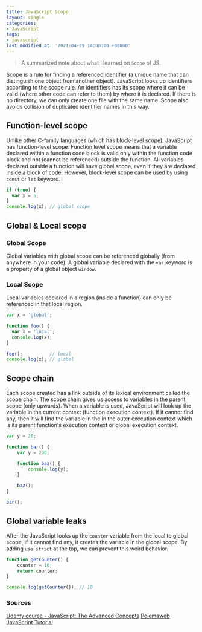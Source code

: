 ```yaml
---
title: JavaScript Scope
layout: single
categories:
- JavaScript
tags:
- javascript
last_modified_at: '2021-04-29 14:00:00 +08000'
---
```


> A summarized note about what I learned on `Scope` of JS.

Scope is a rule for finding a referenced identifier (a unique name that can distinguish one object from another object). JavaScript looks up identifiers according to the scope rule. An identifiers has its scope where it can be valid (where other code can refer to them) by where it is declared. If there is no directory, we can only create one file with the same name. Scope also avoids collision of duplicated identifier names in this way. 

## Function-level scope
Unlike other C-family languages (which has block-level scope), JavaScript has function-level scope. Function level scope means that a variable declared within a function code block is valid only within the function code block and not (cannot be referenced) outside the function. All variables declared outside a function will have global scope, even if they are declared inside a block of code. However, block-level scope can be used by using `const` or `let` keyword.
```js
if (true) {
  var x = 5;
}
console.log(x); // global scope
```

## Global & Local scope

### Global Scope
Global variables with global scope can be referenced globally (from anywhere in your code). A global variable declared with the `var` keyword is a property of a global object `window`. 
 
### Local Scope 
Local variables declared in a region (inside a function) can only be referenced in that local region.
```js
var x = 'global';

function foo() {
  var x = 'local';
  console.log(x);
}

foo();          // local
console.log(x); // global
```

## Scope chain
Each scope created has a link outside of its lexical environment called the scope chain. The scope chain gives us access to variables in the parent scope (only upwards). When a variable is used, JavaScript will look up the variable in the current context (function execution context). If it cannot find any, then it will find the variable in the in the outer execution context which is its parent function's execution context or global execution context.

```js
var y = 20;

function bar() {
    var y = 200;

    function baz() {  
        console.log(y);
    }

    baz();
}

bar();
```

## Global variable leaks
After the JavaScript looks up the `counter` variable from the local to global scope, if it cannot find any, it creates the variable in the global scope. By adding `use strict` at the top, we can prevent this weird behavior.
```js
function getCounter() {
    counter = 10;
    return counter;
}

console.log(getCounter()); // 10
```

### Sources
[Udemy course - JavaScript: The Advanced Concepts](https://www.udemy.com/course/advanced-javascript-concepts/)
[Poiemaweb](https://poiemaweb.com/js-scope)
[JavaScript Tutorial](https://www.javascripttutorial.net/javascript-variable-scope/)
